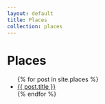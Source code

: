 ```yaml
---
layout: default
title: Places
collection: places
---
```


<h1>Places</h1>
<ul>
  {% for post in site.places %}
    <li><a href="{{ post.url }}">{{ post.title }}</a></li>
  {% endfor %}
</ul>
